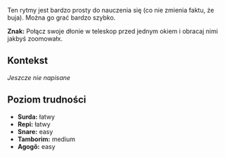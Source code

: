 Ten rytmy jest bardzo prosty do nauczenia się (co nie zmienia faktu, że buja).
Można go grać bardzo szybko.

**Znak:** Połącz swoje dłonie w teleskop przed jednym okiem i obracaj nimi
jakbyś zoomowałx.

## Kontekst

*Jeszcze nie napisane*

## Poziom trudności

* **Surda:** łatwy
* **Repi:** łatwy
* **Snare:** easy
* **Tamborim:** medium
* **Agogô:** easy
